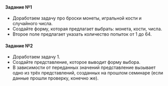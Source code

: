 #### Задание №1

- Доработаем задачу про броски монеты, игральной кости и
случайного числа.
- Создайте форму, которая предлагает выбрать: монета, кости,
числа.
- Второе поле предлагает указать количество попыток от 1 до 64.

#### Задание №2

- Доработаем задачу 1.
- Создайте представление, которое выводит форму выбора.
- В зависимости от переданных значений представление
вызывает одно из трёх представлений, созданных на
прошлом семинаре (если данные прошли проверку, конечно же).
